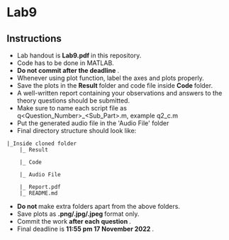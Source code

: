 # Lab9

## Instructions
- Lab handout is <strong> Lab9.pdf </strong> in this repository.
- Code has to be done in MATLAB.
- <strong> Do not commit after the deadline </strong>.
- Whenever using plot function, label the axes and plots properly.
- Save the plots in the <strong> Result </strong> folder and code file inside <strong> Code </strong> folder.
- A well-written report containing your observations and answers to the theory questions should be submitted.
- Make sure to name each script file as q<Question_Number>_<Sub_Part>.m, example q2_c.m
- Put the generated audio file in the 'Audio File' folder
- Final directory structure should look like: <br>
```
|_Inside cloned folder
    |_ Result
               
    |_ Code
    
    |_ Audio File
        
    |_ Report.pdf
    |_ README.md
```
- <strong> Do not </strong> make extra folders apart from the above folders.
- Save plots as <strong> .png/.jpg/.jpeg </strong> format only.
- Commit the work <strong> after each question </strong>.
- Final deadline is <strong> 11:55 pm 17 November 2022 </strong>.
